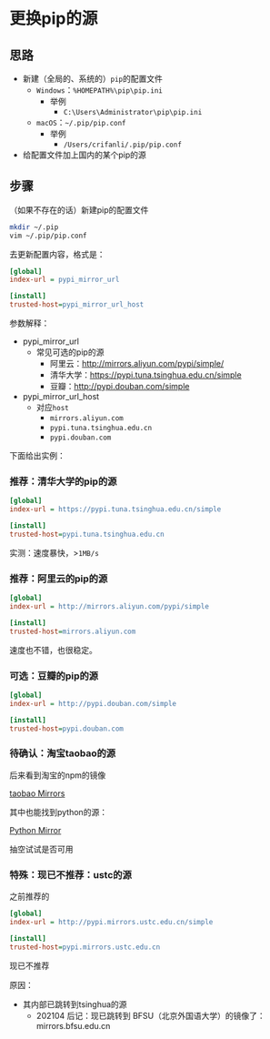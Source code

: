 # 更换pip的源

## 思路

* 新建（全局的、系统的）`pip`的配置文件
  * `Windows`：`%HOMEPATH%\pip\pip.ini`
    * 举例
      * `C:\Users\Administrator\pip\pip.ini`
  * `macOS`：`~/.pip/pip.conf`
    * 举例
      * `/Users/crifanli/.pip/pip.conf`
* 给配置文件加上国内的某个pip的源

## 步骤

（如果不存在的话）新建pip的配置文件

```bash
mkdir ~/.pip
vim ~/.pip/pip.conf
```

去更新配置内容，格式是：

```ini
[global]
index-url = pypi_mirror_url

[install]
trusted-host=pypi_mirror_url_host
```

参数解释：

* pypi_mirror_url
  * 常见可选的pip的源
    * 阿里云：http://mirrors.aliyun.com/pypi/simple/
    * 清华大学：https://pypi.tuna.tsinghua.edu.cn/simple
    * 豆瓣：http://pypi.douban.com/simple
* pypi_mirror_url_host
  * 对应`host`
    * `mirrors.aliyun.com`
    * `pypi.tuna.tsinghua.edu.cn`
    * `pypi.douban.com`

下面给出实例：

### 推荐：清华大学的pip的源

```ini
[global]
index-url = https://pypi.tuna.tsinghua.edu.cn/simple

[install]
trusted-host=pypi.tuna.tsinghua.edu.cn
```

实测：速度暴快，>`1MB/s`

### 推荐：阿里云的pip的源

```ini
[global]
index-url = http://mirrors.aliyun.com/pypi/simple

[install]
trusted-host=mirrors.aliyun.com
```

速度也不错，也很稳定。

### 可选：豆瓣的pip的源

```ini
[global]
index-url = http://pypi.douban.com/simple

[install]
trusted-host=pypi.douban.com
```

### 待确认：淘宝taobao的源

后来看到淘宝的npm的镜像

[taobao Mirrors](https://npm.taobao.org/mirrors/)

其中也能找到python的源：

[Python Mirror](https://npm.taobao.org/mirrors/python/)

抽空试试是否可用

### 特殊：现已不推荐：ustc的源

之前推荐的

```ini
[global]
index-url = http://pypi.mirrors.ustc.edu.cn/simple

[install]
trusted-host=pypi.mirrors.ustc.edu.cn
```

现已不推荐

原因：

* 其内部已跳转到tsinghua的源
  * 202104 后记：现已跳转到 BFSU（北京外国语大学）的镜像了：mirrors.bfsu.edu.cn
